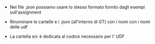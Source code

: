 - Nei file .json possiamo usare lo stesso formato fornito dagli esempi sull'assignment

- Rinominare le cartelle e i .json (all'interno di GT) con i nomi con i nomi delle udf
 
- La cartella src è dedicata al codice necessario per l' UDF